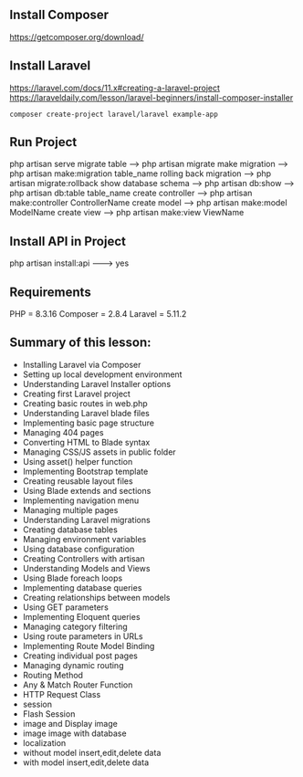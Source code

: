 ## Install Composer

https://getcomposer.org/download/


## Install Laravel

https://laravel.com/docs/11.x#creating-a-laravel-project
https://laraveldaily.com/lesson/laravel-beginners/install-composer-installer

```
composer create-project laravel/laravel example-app
```


## Run Project

php artisan serve
migrate table --> php artisan migrate
make migration --> php artisan make:migration table_name
rolling back migration --> php artisan migrate:rollback
show database schema --> php artisan db:show --> php artisan db:table table_name
create controller --> php artisan make:controller ControllerName
create model --> php artisan make:model ModelName
create view --> php artisan make:view ViewName

## Install API in Project

php artisan install:api ---> yes

## Requirements

PHP = 8.3.16
Composer = 2.8.4
Laravel = 5.11.2

## Summary of this lesson:

- Installing Laravel via Composer
- Setting up local development environment
- Understanding Laravel Installer options
- Creating first Laravel project
- Creating basic routes in web.php
- Understanding Laravel blade files
- Implementing basic page structure
- Managing 404 pages
- Converting HTML to Blade syntax
- Managing CSS/JS assets in public folder
- Using asset() helper function
- Implementing Bootstrap template
- Creating reusable layout files
- Using Blade extends and sections
- Implementing navigation menu
- Managing multiple pages
- Understanding Laravel migrations
- Creating database tables
- Managing environment variables
- Using database configuration
- Creating Controllers with artisan
- Understanding Models and Views
- Using Blade foreach loops
- Implementing database queries
- Creating relationships between models
- Using GET parameters
- Implementing Eloquent queries
- Managing category filtering
- Using route parameters in URLs
- Implementing Route Model Binding
- Creating individual post pages
- Managing dynamic routing
- Routing Method
- Any & Match Router Function
- HTTP Request Class
- session
- Flash Session
- image and Display image
- image image with database
- localization
- without model insert,edit,delete data
- with model insert,edit,delete data